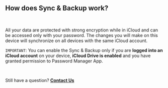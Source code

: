 <!-- 
---
title: How does Sync & Backup work?
--- 
-->

## **How does Sync & Backup work?**

<br />

All your data are protected with strong encryption while in iCloud and can be accessed only with your password. The changes you will make on this device will synchronize on all devices with the same iCloud account.

`IMPORTANT`: You can enable the Sync & Backup only if you are **logged into an iCloud account** on your device, **iCloud Drive is enabled** and you have granted permission to Password Manager App.

<br />

Still have a question?
[**Contact Us**](passwords://contact?subject=How%20does%20Sync%20%26%20Backup%20work%3F)
